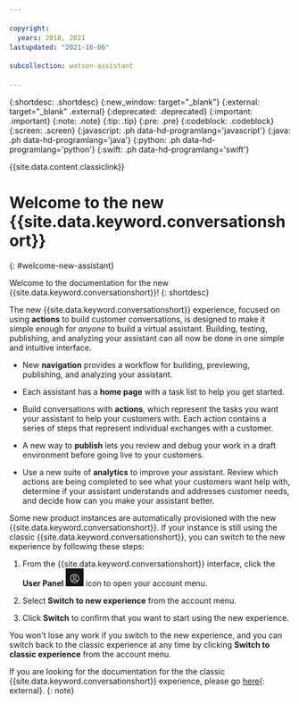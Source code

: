 ```yaml
---

copyright:
  years: 2018, 2021
lastupdated: "2021-10-06"

subcollection: watson-assistant

---
```


{:shortdesc: .shortdesc}
{:new_window: target="_blank"}
{:external: target="_blank" .external}
{:deprecated: .deprecated}
{:important: .important}
{:note: .note}
{:tip: .tip}
{:pre: .pre}
{:codeblock: .codeblock}
{:screen: .screen}
{:javascript: .ph data-hd-programlang='javascript'}
{:java: .ph data-hd-programlang='java'}
{:python: .ph data-hd-programlang='python'}
{:swift: .ph data-hd-programlang='swift'}

{{site.data.content.classiclink}}

# Welcome to the new {{site.data.keyword.conversationshort}}
{: #welcome-new-assistant}

Welcome to the documentation for the new {{site.data.keyword.conversationshort}}!
{: shortdesc}

The new {{site.data.keyword.conversationshort}} experience, focused on using **actions** to build customer conversations, is designed to make it simple enough for *anyone* to build a virtual assistant. Building, testing,  publishing, and analyzing your assistant can all now be done in one simple and intuitive interface.

- New **navigation** provides a workflow for building, previewing, publishing, and analyzing your assistant. 

- Each assistant has a **home page** with a task list to help you get started.

- Build conversations with **actions**, which represent the tasks you want your assistant to help your customers with. Each action contains a series of steps that represent individual exchanges with a customer.

- A new way to **publish** lets you review and debug your work in a draft environment before going live to your customers.

- Use a new suite of **analytics** to improve your assistant. Review which actions are being completed to see what your customers want help with, determine if your assistant understands and addresses customer needs, and decide how can you make your assistant better.

Some new product instances are automatically provisioned with the new {{site.data.keyword.conversationshort}}. If your instance is still using the classic {{site.data.keyword.conversationshort}}, you can switch to the new experience by following these steps:

1. From the {{site.data.keyword.conversationshort}} interface, click the **User Panel** ![User Panel icon](images/user-icon.png) icon to open your account menu.

1. Select **Switch to new experience** from the account menu.

1. Click **Switch** to confirm that you want to start using the new experience.

You won't lose any work if you switch to the new experience, and you can switch back to the classic experience at any time by clicking **Switch to classic experience** from the account menu.

If you are looking for the documentation for the the classic {{site.data.keyword.conversationshort}} experience, please go [here](https://cloud.ibm.com/docs/assistant){: external}.
{: note}

